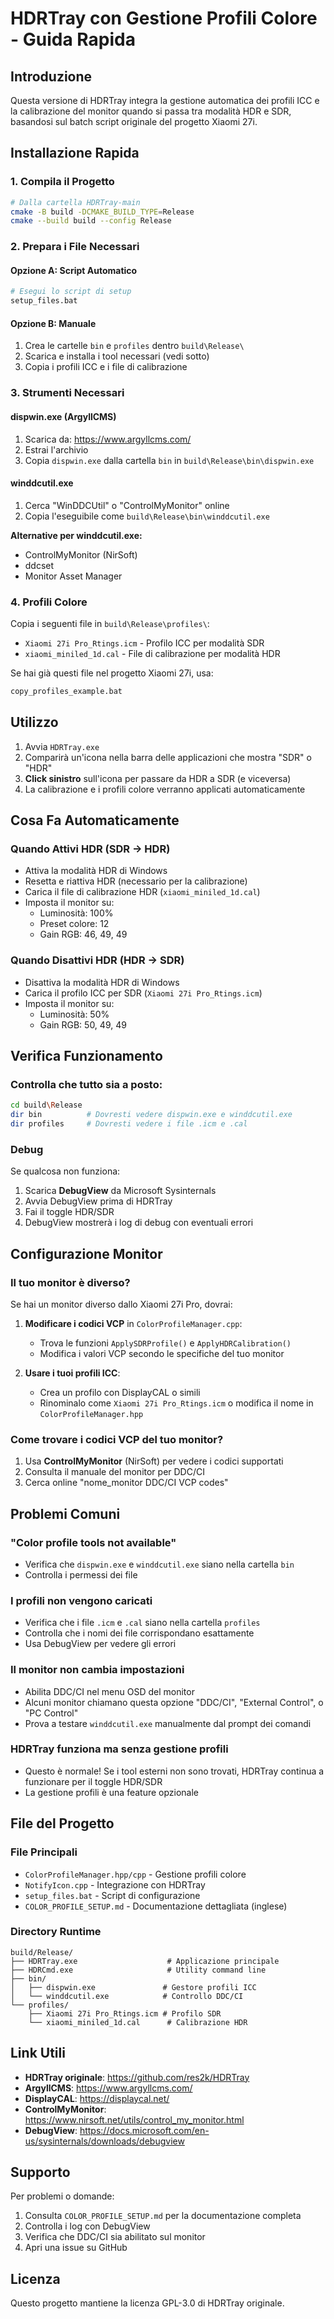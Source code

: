 # HDRTray con Gestione Profili Colore - Guida Rapida

## Introduzione

Questa versione di HDRTray integra la gestione automatica dei profili ICC e la calibrazione del monitor quando si passa tra modalità HDR e SDR, basandosi sul batch script originale del progetto Xiaomi 27i.

## Installazione Rapida

### 1. Compila il Progetto

```bash
# Dalla cartella HDRTray-main
cmake -B build -DCMAKE_BUILD_TYPE=Release
cmake --build build --config Release
```

### 2. Prepara i File Necessari

#### Opzione A: Script Automatico
```bash
# Esegui lo script di setup
setup_files.bat
```

#### Opzione B: Manuale
1. Crea le cartelle `bin` e `profiles` dentro `build\Release\`
2. Scarica e installa i tool necessari (vedi sotto)
3. Copia i profili ICC e i file di calibrazione

### 3. Strumenti Necessari

#### dispwin.exe (ArgyllCMS)
1. Scarica da: https://www.argyllcms.com/
2. Estrai l'archivio
3. Copia `dispwin.exe` dalla cartella `bin` in `build\Release\bin\dispwin.exe`

#### winddcutil.exe
1. Cerca "WinDDCUtil" o "ControlMyMonitor" online
2. Copia l'eseguibile come `build\Release\bin\winddcutil.exe`

**Alternative per winddcutil.exe:**
- ControlMyMonitor (NirSoft)
- ddcset
- Monitor Asset Manager

### 4. Profili Colore

Copia i seguenti file in `build\Release\profiles\`:
- `Xiaomi 27i Pro_Rtings.icm` - Profilo ICC per modalità SDR
- `xiaomi_miniled_1d.cal` - File di calibrazione per modalità HDR

Se hai già questi file nel progetto Xiaomi 27i, usa:
```bash
copy_profiles_example.bat
```

## Utilizzo

1. Avvia `HDRTray.exe`
2. Comparirà un'icona nella barra delle applicazioni che mostra "SDR" o "HDR"
3. **Click sinistro** sull'icona per passare da HDR a SDR (e viceversa)
4. La calibrazione e i profili colore verranno applicati automaticamente

## Cosa Fa Automaticamente

### Quando Attivi HDR (SDR → HDR)
- Attiva la modalità HDR di Windows
- Resetta e riattiva HDR (necessario per la calibrazione)
- Carica il file di calibrazione HDR (`xiaomi_miniled_1d.cal`)
- Imposta il monitor su:
  - Luminosità: 100%
  - Preset colore: 12
  - Gain RGB: 46, 49, 49

### Quando Disattivi HDR (HDR → SDR)
- Disattiva la modalità HDR di Windows
- Carica il profilo ICC per SDR (`Xiaomi 27i Pro_Rtings.icm`)
- Imposta il monitor su:
  - Luminosità: 50%
  - Gain RGB: 50, 49, 49

## Verifica Funzionamento

### Controlla che tutto sia a posto:
```bash
cd build\Release
dir bin          # Dovresti vedere dispwin.exe e winddcutil.exe
dir profiles     # Dovresti vedere i file .icm e .cal
```

### Debug
Se qualcosa non funziona:
1. Scarica **DebugView** da Microsoft Sysinternals
2. Avvia DebugView prima di HDRTray
3. Fai il toggle HDR/SDR
4. DebugView mostrerà i log di debug con eventuali errori

## Configurazione Monitor

### Il tuo monitor è diverso?

Se hai un monitor diverso dallo Xiaomi 27i Pro, dovrai:

1. **Modificare i codici VCP** in `ColorProfileManager.cpp`:
   - Trova le funzioni `ApplySDRProfile()` e `ApplyHDRCalibration()`
   - Modifica i valori VCP secondo le specifiche del tuo monitor

2. **Usare i tuoi profili ICC**:
   - Crea un profilo con DisplayCAL o simili
   - Rinominalo come `Xiaomi 27i Pro_Rtings.icm` o modifica il nome in `ColorProfileManager.hpp`

### Come trovare i codici VCP del tuo monitor?

1. Usa **ControlMyMonitor** (NirSoft) per vedere i codici supportati
2. Consulta il manuale del monitor per DDC/CI
3. Cerca online "nome_monitor DDC/CI VCP codes"

## Problemi Comuni

### "Color profile tools not available"
- Verifica che `dispwin.exe` e `winddcutil.exe` siano nella cartella `bin`
- Controlla i permessi dei file

### I profili non vengono caricati
- Verifica che i file `.icm` e `.cal` siano nella cartella `profiles`
- Controlla che i nomi dei file corrispondano esattamente
- Usa DebugView per vedere gli errori

### Il monitor non cambia impostazioni
- Abilita DDC/CI nel menu OSD del monitor
- Alcuni monitor chiamano questa opzione "DDC/CI", "External Control", o "PC Control"
- Prova a testare `winddcutil.exe` manualmente dal prompt dei comandi

### HDRTray funziona ma senza gestione profili
- Questo è normale! Se i tool esterni non sono trovati, HDRTray continua a funzionare per il toggle HDR/SDR
- La gestione profili è una feature opzionale

## File del Progetto

### File Principali
- `ColorProfileManager.hpp/cpp` - Gestione profili colore
- `NotifyIcon.cpp` - Integrazione con HDRTray
- `setup_files.bat` - Script di configurazione
- `COLOR_PROFILE_SETUP.md` - Documentazione dettagliata (inglese)

### Directory Runtime
```
build/Release/
├── HDRTray.exe                    # Applicazione principale
├── HDRCmd.exe                     # Utility command line
├── bin/
│   ├── dispwin.exe               # Gestore profili ICC
│   └── winddcutil.exe            # Controllo DDC/CI
└── profiles/
    ├── Xiaomi 27i Pro_Rtings.icm # Profilo SDR
    └── xiaomi_miniled_1d.cal      # Calibrazione HDR
```

## Link Utili

- **HDRTray originale**: https://github.com/res2k/HDRTray
- **ArgyllCMS**: https://www.argyllcms.com/
- **DisplayCAL**: https://displaycal.net/
- **ControlMyMonitor**: https://www.nirsoft.net/utils/control_my_monitor.html
- **DebugView**: https://docs.microsoft.com/en-us/sysinternals/downloads/debugview

## Supporto

Per problemi o domande:
1. Consulta `COLOR_PROFILE_SETUP.md` per la documentazione completa
2. Controlla i log con DebugView
3. Verifica che DDC/CI sia abilitato sul monitor
4. Apri una issue su GitHub

## Licenza

Questo progetto mantiene la licenza GPL-3.0 di HDRTray originale.
